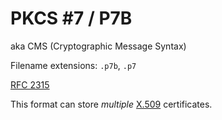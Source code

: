 # PKCS #7 / P7B

aka CMS (Cryptographic Message Syntax)

Filename extensions: `.p7b`, `.p7`

[RFC 2315](https://datatracker.ietf.org/doc/html/rfc2315)

This format can store _multiple_ [X.509](./x509.md) certificates.
